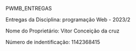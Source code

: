 PWMB_ENTREGAS

Entregas da Disciplina: programação Web - 2023/2
 
Nome do Proprietário: Vitor Conceição da cruz

Número de indentificação: 1142368415 

